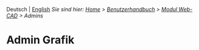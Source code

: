 <!-- TITLE: Admin Grafik -->
<!-- SUBTITLE: Modul "Grafik" für Bearbeitung von CAD-Zeichnungen -->

Deutsch | [English](/en/modules/graphics)
*Sie sind hier: [Home](/home) > [Benutzerhandbuch](/de/user-guide) > [Modul Web-CAD](/de/modules/graphics) > Admins*

# Admin Grafik